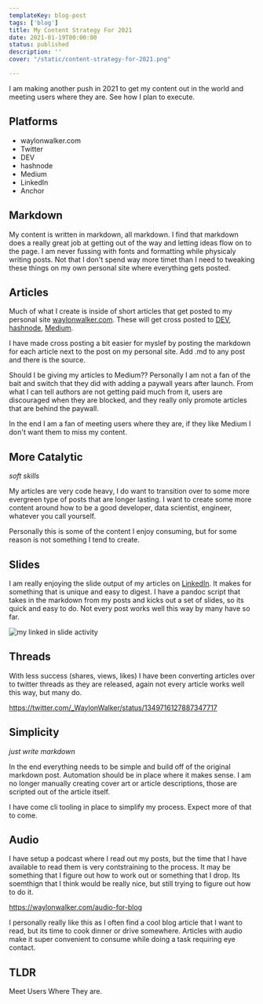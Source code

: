 ```yaml
---
templateKey: blog-post
tags: ['blog']
title: My Content Strategy For 2021
date: 2021-01-19T00:00:00
status: published
description: ''
cover: "/static/content-strategy-for-2021.png"

---
```


I am making another push in 2021 to get my content out in the world and meeting
users where they are.  See how I plan to execute.


## Platforms

* waylonwalker.com
* Twitter
* DEV
* hashnode
* Medium
* LinkedIn
* Anchor

## Markdown

My content is written in markdown, all markdown.  I find that markdown does a
really great job at getting out of the way and letting ideas flow on to the
page.  I am never fussing with fonts and formatting while physicaly writing
posts.   Not that I don't spend way more timet than I need to tweaking these
things on my own personal site where everything gets posted.

## Articles

Much of what I create is inside of short articles that get posted to my
personal site [waylonwalker.com](https://waylonwalker.com).  These will get
cross posted to [DEV](https://dev.to/waylonwalker),
[hashnode](https://h.waylonwalker.com/), [Medium](https://waylonwalker.medium.com/).

I have made cross posting a bit easier for myslef by posting the markdown for
each article next to the post on my personal site.  Add .md to any post and
there is the source.

Should I be giving my articles to Medium??  Personally I am not a fan of the
bait and switch that they did with adding a paywall years after launch.  From
what I can tell authors are not getting paid much from it, users are
discouraged when they are blocked, and they really only promote articles that
are behind the paywall.

In the end I am a fan of meeting users where they are, if they like Medium I
don't want them to miss my content.

## More Catalytic
_soft skills_

My articles are very code heavy, I do want to transition over to some more
evergreen type of posts that are longer lasting.  I want to create some more
content around how to be a good developer, data scientist, engineer, whatever
you call yourself.

Personally this is some of the content I enjoy consuming, but for some reason is
not something I tend to create.

## Slides

I am really enjoying the slide output of my articles on
[LinkedIn](https://www.linkedin.com/in/waylonwalker/detail/recent-activity/shares/).
It makes for something that is unique and easy to digest.  I have a pandoc
script that takes in the markdown from my posts and kicks out a set of slides,
so its quick and easy to do.  Not every post works well this way by many have so
far.

![my linked in slide
activity](https://waylonwalker.com/linkedin-activity-slides.gif)

## Threads

With less success (shares, views, likes) I have been converting articles over to
twitter threads as they are released, again not every article works well this
way, but many do.

https://twitter.com/_WaylonWalker/status/1349716127887347717

## Simplicity
_just write markdown_

In the end everything needs to be simple and build off of the original markdown
post.  Automation should be in place where it makes sense.  I am no longer
manually creating cover art or article descriptions, those are scripted out of
the article itself.

I have come cli tooling in place to simplify my process. Expect more of that to
come.

## Audio

I have setup a podcast where I read out my posts, but the time that I have
available to read them is very contstraining to the process.  It may be
something that I figure out how to work out or something that I drop.  Its
soemthign that I think would be really nice, but still trying to figure out how
to do it.

https://waylonwalker.com/audio-for-blog


I personally really like this as I often find a cool blog article that I want
to read, but its time to cook dinner or drive somewhere.  Articles with audio
make it super convenient to consume while doing a task requiring eye contact.

## TLDR

Meet Users Where They are.
